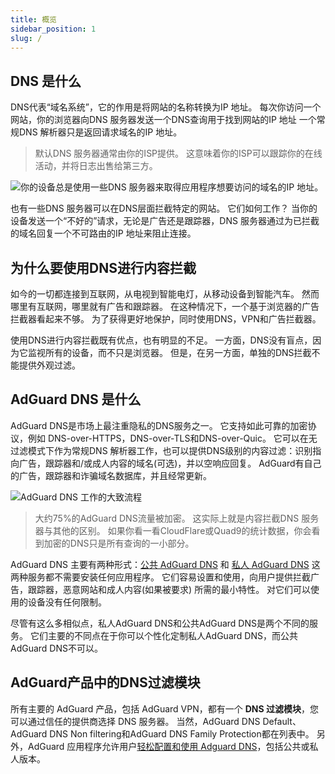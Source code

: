 ```yaml
---
title: 概览
sidebar_position: 1
slug: /
---
```


## DNS 是什么

DNS代表“域名系统”，它的作用是将网站的名称转换为IP 地址。 每次你访问一个网站，你的浏览器向DNS 服务器发送一个DNS查询用于找到网站的IP 地址 一个常规DNS 解析器只是返回请求域名的IP 地址。

> 默认DNS 服务器通常由你的ISP提供。 这意味着你的ISP可以跟踪你的在线活动，并将日志出售给第三方。

![你的设备总是使用一些DNS 服务器来取得应用程序想要访问的域名的IP 地址。](https://cdn.adguard.com/public/Adguard/Blog/scr1.png)

也有一些DNS 服务器可以在DNS层面拦截特定的网站。 它们如何工作？ 当你的设备发送一个“不好的”请求，无论是广告还是跟踪器，DNS 服务器通过为已拦截的域名回复一个不可路由的IP 地址来阻止连接。

## 为什么要使用DNS进行内容拦截

如今的一切都连接到互联网，从电视到智能电灯，从移动设备到智能汽车。 然而哪里有互联网，哪里就有广告和跟踪器。 在这种情况下，一个基于浏览器的广告拦截器看起来不够。 为了获得更好地保护，同时使用DNS，VPN和广告拦截器。

使用DNS进行内容拦截既有优点，也有明显的不足。 一方面，DNS没有盲点，因为它监视所有的设备，而不只是浏览器。 但是，在另一方面，单独的DNS拦截不能提供外观过滤。

## AdGuard DNS 是什么

AdGuard DNS是市场上最注重隐私的DNS服务之一。 它支持如此可靠的加密协议，例如 DNS-over-HTTPS，DNS-over-TLS和DNS-over-Quic。 它可以在无过滤模式下作为常规DNS 解析器工作，也可以提供DNS级别的内容过滤：识别指向广告，跟踪器和/或成人内容的域名(可选)，并以空响应回复。 AdGuard有自己的广告，跟踪器和诈骗域名数据库，并且经常更新。

![AdGuard DNS 工作的大致流程](https://cdn.adguard.com/public/Adguard/Blog/scr2.png)

> 大约75%的AdGuard DNS流量被加密。 这实际上就是内容拦截DNS 服务器与其他的区别。 如果你看一看CloudFlare或Quad9的统计数据，你会看到加密的DNS只是所有查询的一小部分。

AdGuard DNS 主要有两种形式：[公共 AdGuard DNS](public-dns/overview.md) 和 [私人 AdGuard DNS](private-dns/overview.md) 这两种服务都不需要安装任何应用程序。 它们容易设置和使用，向用户提供拦截广告，跟踪器，恶意网站和成人内容(如果被要求) 所需的最小特性。 对它们可以使用的设备没有任何限制。

尽管有这么多相似点，私人AdGuard DNS和公共AdGuard DNS是两个不同的服务。 它们主要的不同点在于你可以个性化定制私人AdGuard DNS，而公共AdGuard DNS不可以。

## AdGuard产品中的DNS过滤模块

所有主要的 AdGuard 产品，包括 AdGuard VPN，都有一个 **DNS 过滤模块**，您可以通过信任的提供商选择 DNS 服务器。 当然，AdGuard DNS Default、AdGuard DNS Non filtering和AdGuard DNS Family Protection都在列表中。 另外，AdGuard 应用程序允许用户[轻松配置和使用 Adguard DNS](https://adguard-dns.io/en/public-dns.html)，包括公共或私人版本。







